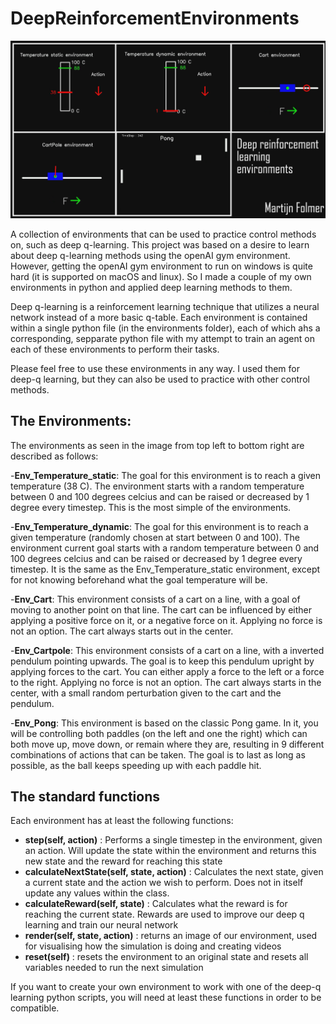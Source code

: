 # DeepReinforcementEnvironments

![An image showing all of the environments](img/img_of_environments.png)



A collection of environments that can be used to practice control methods on, such as deep q-learning. This project was based on a desire to learn about deep q-learning methods using the openAI gym environment. However, getting the openAI gym environment to run on windows is quite hard (it is supported on macOS and linux). So I made a couple of my own environments in python and applied deep learning methods to them.

Deep q-learning is a reinforcement learning technique that utilizes a neural network instead of a more basic q-table. Each environment is contained within a single python file (in the environments folder), each of which ahs a corresponding, sepparate python file with my attempt to train an agent on each of these environments to perform their tasks. 

Please feel free to use these environments in any way. I used them for deep-q learning, but they can also be used to practice with other control methods.




## The Environments:
The environments as seen in the image from top left to bottom right are described as follows:

-__Env_Temperature_static__: The goal for this environment is to reach a given temperature (38 C). The environment starts with a random temperature between 0 and 100 degrees celcius and can be raised or decreased by 1 degree every timestep. This is the most simple of the environments.

-__Env_Temperature_dynamic__:  The goal for this environment is to reach a given temperature  (randomly chosen at start between 0 and 100). The environment current goal starts with a random temperature between 0 and 100 degrees celcius and can be raised or decreased by 1 degree every timestep. It is the same as the Env_Temperature_static environment, except for not knowing beforehand what the goal temperature will be.

-__Env_Cart__: This environment consists of a cart on a line, with a goal of moving to another point on that line. The cart can be influenced by either applying a positive force on it, or a negative force on it. Applying no force is not an option. The cart always starts out in the center.

-__Env_Cartpole__: This environment consists of a cart on a line, with a inverted pendulum pointing upwards. The goal is to keep this pendulum upright by applying forces to the cart. You can either apply a force to the left or a force to the right. Applying no force is not an option. The cart always starts in the center, with a small random perturbation given to the cart and the pendulum.

-__Env_Pong__: This environment is based on the classic Pong game. In it, you will be controlling both paddles (on the left and one the right) which can both move up, move down, or remain where they are, resulting in 9 different combinations of actions that can be taken. The goal is to last as long as possible, as the ball keeps speeding up with each paddle hit.



## The standard functions

Each environment has at least the following functions:
- __step(self, action)__ : Performs a single timestep in the environment, given an action. Will update the state within the environment and returns this new state and the reward for reaching this state
- __calculateNextState(self, state, action)__ : Calculates the next state, given a current state and the action we wish to perform. Does not in itself update any values within the class.
- __calculateReward(self, state)__ : Calculates what the reward is for reaching the current state. Rewards are used to improve our deep q learning and train our neural network
- __render(self, state, action)__ : returns an image of our environment, used for visualising how the simulation is doing and creating videos
- __reset(self)__ : resets the environment to an original state and resets all variables needed to run the next simulation

If you want to create your own environment to work with one of the deep-q learning python scripts, you will need at least these functions in order to be compatible.
     
